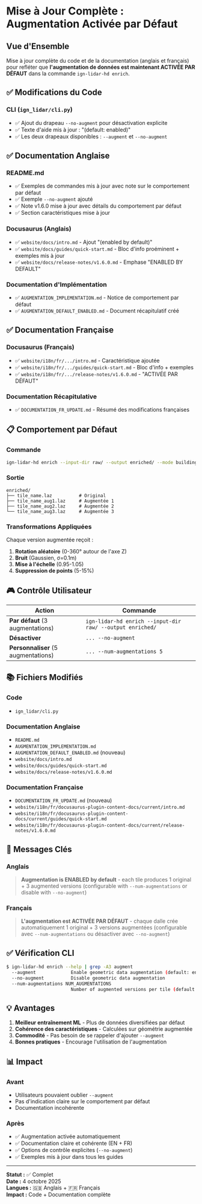 # Mise à Jour Complète : Augmentation Activée par Défaut

## Vue d'Ensemble

Mise à jour complète du code et de la documentation (anglais et français) pour refléter que **l'augmentation de données est maintenant ACTIVÉE PAR DÉFAUT** dans la commande `ign-lidar-hd enrich`.

## ✅ Modifications du Code

### CLI (`ign_lidar/cli.py`)

- ✅ Ajout du drapeau `--no-augment` pour désactivation explicite
- ✅ Texte d'aide mis à jour : "(default: enabled)"
- ✅ Les deux drapeaux disponibles : `--augment` et `--no-augment`

## ✅ Documentation Anglaise

### README.md

- ✅ Exemples de commandes mis à jour avec note sur le comportement par défaut
- ✅ Exemple `--no-augment` ajouté
- ✅ Note v1.6.0 mise à jour avec détails du comportement par défaut
- ✅ Section caractéristiques mise à jour

### Docusaurus (Anglais)

- ✅ `website/docs/intro.md` - Ajout "(enabled by default)"
- ✅ `website/docs/guides/quick-start.md` - Bloc d'info proéminent + exemples mis à jour
- ✅ `website/docs/release-notes/v1.6.0.md` - Emphase "ENABLED BY DEFAULT"

### Documentation d'Implémentation

- ✅ `AUGMENTATION_IMPLEMENTATION.md` - Notice de comportement par défaut
- ✅ `AUGMENTATION_DEFAULT_ENABLED.md` - Document récapitulatif créé

## ✅ Documentation Française

### Docusaurus (Français)

- ✅ `website/i18n/fr/.../intro.md` - Caractéristique ajoutée
- ✅ `website/i18n/fr/.../guides/quick-start.md` - Bloc d'info + exemples
- ✅ `website/i18n/fr/.../release-notes/v1.6.0.md` - "ACTIVÉE PAR DÉFAUT"

### Documentation Récapitulative

- ✅ `DOCUMENTATION_FR_UPDATE.md` - Résumé des modifications françaises

## 📋 Comportement par Défaut

### Commande

```bash
ign-lidar-hd enrich --input-dir raw/ --output enriched/ --mode building
```

### Sortie

```
enriched/
├── tile_name.laz          # Original
├── tile_name_aug1.laz     # Augmentée 1
├── tile_name_aug2.laz     # Augmentée 2
└── tile_name_aug3.laz     # Augmentée 3
```

### Transformations Appliquées

Chaque version augmentée reçoit :

1. **Rotation aléatoire** (0-360° autour de l'axe Z)
2. **Bruit** (Gaussien, σ=0.1m)
3. **Mise à l'échelle** (0.95-1.05)
4. **Suppression de points** (5-15%)

## 🎮 Contrôle Utilisateur

| Action                              | Commande                                                  |
| ----------------------------------- | --------------------------------------------------------- |
| **Par défaut** (3 augmentations)    | `ign-lidar-hd enrich --input-dir raw/ --output enriched/` |
| **Désactiver**                      | `... --no-augment`                                        |
| **Personnaliser** (5 augmentations) | `... --num-augmentations 5`                               |

## 📚 Fichiers Modifiés

### Code

- `ign_lidar/cli.py`

### Documentation Anglaise

- `README.md`
- `AUGMENTATION_IMPLEMENTATION.md`
- `AUGMENTATION_DEFAULT_ENABLED.md` (nouveau)
- `website/docs/intro.md`
- `website/docs/guides/quick-start.md`
- `website/docs/release-notes/v1.6.0.md`

### Documentation Française

- `DOCUMENTATION_FR_UPDATE.md` (nouveau)
- `website/i18n/fr/docusaurus-plugin-content-docs/current/intro.md`
- `website/i18n/fr/docusaurus-plugin-content-docs/current/guides/quick-start.md`
- `website/i18n/fr/docusaurus-plugin-content-docs/current/release-notes/v1.6.0.md`

## 🎯 Messages Clés

### Anglais

> **Augmentation is ENABLED by default** - each tile produces 1 original + 3 augmented versions (configurable with `--num-augmentations` or disable with `--no-augment`)

### Français

> **L'augmentation est ACTIVÉE PAR DÉFAUT** - chaque dalle crée automatiquement 1 original + 3 versions augmentées (configurable avec `--num-augmentations` ou désactiver avec `--no-augment`)

## ✅ Vérification CLI

```bash
$ ign-lidar-hd enrich --help | grep -A3 augment
  --augment             Enable geometric data augmentation (default: enabled)
  --no-augment          Disable geometric data augmentation
  --num-augmentations NUM_AUGMENTATIONS
                        Number of augmented versions per tile (default: 3)
```

## 💡 Avantages

1. **Meilleur entraînement ML** - Plus de données diversifiées par défaut
2. **Cohérence des caractéristiques** - Calculées sur géométrie augmentée
3. **Commodité** - Pas besoin de se rappeler d'ajouter `--augment`
4. **Bonnes pratiques** - Encourage l'utilisation de l'augmentation

## 📊 Impact

### Avant

- Utilisateurs pouvaient oublier `--augment`
- Pas d'indication claire sur le comportement par défaut
- Documentation incohérente

### Après

- ✅ Augmentation activée automatiquement
- ✅ Documentation claire et cohérente (EN + FR)
- ✅ Options de contrôle explicites (`--no-augment`)
- ✅ Exemples mis à jour dans tous les guides

---

**Statut :** ✅ Complet  
**Date :** 4 octobre 2025  
**Langues :** 🇬🇧 Anglais + 🇫🇷 Français  
**Impact :** Code + Documentation complète
